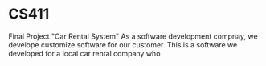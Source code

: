 # CS411
Final Project
"Car Rental System"
As a software development compnay, we develope customize software for our customer. This is a software we developed for a local car rental company who 
